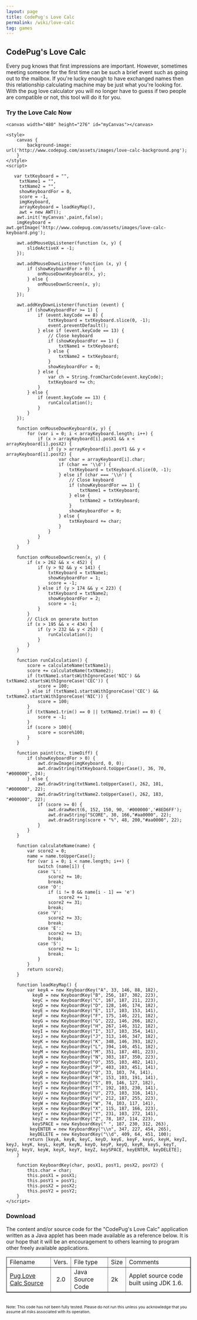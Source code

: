 ```yaml
---
layout: page
title: CodePug's Love Calc
permalink: /wiki/love-calc
tag: games
---
```


## CodePug's Love Calc

Every pug knows that first impressions are important. However, sometimes meeting someone for the first time can be such a brief event such as going out to the mailbox. If you're lucky enough to have exchanged names then this relationship calculating machine may be just what you're looking for. With the pug love calculator you will no longer have to guess if two people are compatible or not, this tool will do it for you.

### Try the Love Calc Now

<html>

    <canvas width="480" height="276" id="myCanvas"></canvas>
<script type='text/javascript' src='/downloads/codePugGameLib.js'></script>
    <style>
        canvas {
            background-image: url('http://www.codepug.com/assets/images/love-calc-background.png');
        }
    </style>
    <script>
        
       var txtKeyboard = "",
         txtName1 = "",
         txtName2 = "",
         showKeyboardFor = 0,
         score = -1,
         imgKeyboard,
         arrayKeyboard = loadKeyMap(),
         awt = new AWT();
        awt.init('myCanvas',paint,false);
        imgKeyboard = awt.getImage('http://www.codepug.com/assets/images/love-calc-keyboard.png');
        
        awt.addMouseUpListener(function (x, y) {
            slideActiveX = -1;
        });
        
        awt.addMouseDownListener(function (x, y) {
            if (showKeyboardFor > 0) {
                onMouseDownKeyboard(x, y);
            } else {
                onMouseDownScreen(x, y);
            }
        });

        awt.addKeyDownListener(function (event) {
            if (showKeyboardFor >= 1) {
                if (event.keyCode == 8) {
                    txtKeyboard = txtKeyboard.slice(0, -1);
                    event.preventDefault();
                } else if (event.keyCode == 13) {
                    // Close keyboard
                    if (showKeyboardFor == 1) {
                        txtName1 = txtKeyboard;
                    } else {
                        txtName2 = txtKeyboard;
                    }
                    showKeyboardFor = 0;
                } else {
                    var ch = String.fromCharCode(event.keyCode);
                    txtKeyboard += ch;
                }
            } else {
                if (event.keyCode == 13) {
                    runCalculation();
                }
            }
        });

        function onMouseDownKeyboard(x, y) {
            for (var i = 0; i < arrayKeyboard.length; i++) {
                if (x > arrayKeyboard[i].posX1 && x < arrayKeyboard[i].posX2) {
                    if (y > arrayKeyboard[i].posY1 && y < arrayKeyboard[i].posY2) {
                        var char = arrayKeyboard[i].char;
                        if (char == '\\d') {
                            txtKeyboard = txtKeyboard.slice(0, -1);
                        } else if (char === '\\n') {
                            // Close keyboard
                            if (showKeyboardFor == 1) {
                                txtName1 = txtKeyboard;
                            } else {
                                txtName2 = txtKeyboard;
                            }
                            showKeyboardFor = 0;
                        } else {
                            txtKeyboard += char;
                        }
                    }
                }
            }
        }

        function onMouseDownScreen(x, y) {
            if (x > 262 && x < 452) {
                if (y > 92 && y < 141) {
                    txtKeyboard = txtName1;
                    showKeyboardFor = 1;
                    score = -1;
                } else if (y > 174 && y < 223) {
                    txtKeyboard = txtName2;
                    showKeyboardFor = 2;
                    score = -1;
                }
            }
            // Click on generate button
            if (x > 195 && x < 434) {
                if (y > 232 && y < 253) {
                    runCalculation();
                }
            }
        }

        function runCalculation() {
            score = calculateName(txtName1);
            score += calculateName(txtName2);
            if (txtName1.startsWithIgnoreCase('NIC') && txtName2.startsWithIgnoreCase('CEC')) {
                score = 100;
            } else if (txtName1.startsWithIgnoreCase('CEC') && txtName2.startsWithIgnoreCase('NIC')) {
                score = 100;
            }
            if (txtName1.trim() == 0 || txtName2.trim() == 0) {
                score = -1;
            }
            if (score > 100){
                score = score%100;
            }
        }

        function paint(ctx, timeDiff) {
            if (showKeyboardFor > 0) {
                awt.drawImage(imgKeyboard, 0, 0);
                awt.drawString(txtKeyboard.toUpperCase(), 36, 70, "#000000", 24);
            } else {
                awt.drawString(txtName1.toUpperCase(), 262, 101, "#000000", 22);
                awt.drawString(txtName2.toUpperCase(), 262, 183, "#000000", 22);
                if (score >= 0) {
                    awt.drawRect(6, 152, 150, 90, '#000000','#8ED6FF');
                    awt.drawString("SCORE", 30, 166,"#aa0000", 22);
                    awt.drawString(score + "%", 48, 200,"#aa0000", 22);
                }
            }
        }

        function calculateName(name) {
            var score2 = 0;
            name = name.toUpperCase();
            for (var i = 0; i < name.length; i++) {
                switch (name[i]) {
                case 'L':
                    score2 += 10;
                    break;
                case 'O':
                    if (i != 0 && name[i - 1] == 'e')
                        score2 += 1;
                    score2 += 31;
                    break;
                case 'V':
                    score2 += 33;
                    break;
                case 'E':
                    score2 += 13;
                    break;
                case 'S':
                    score2 += 1;
                    break;
                }
            }
            return score2;
        }

        function loadKeyMap() {
            var keyA = new KeyboardKey("A", 33, 146, 88, 182),
              keyB = new KeyboardKey("B", 256, 187, 302, 223),
              keyC = new KeyboardKey("C", 167, 187, 211, 223),
              keyD = new KeyboardKey("D", 128, 146, 174, 182),
              keyE = new KeyboardKey("E", 117, 103, 153, 141),
              keyF = new KeyboardKey("F", 175, 146, 221, 182),
              keyG = new KeyboardKey("G", 222, 146, 266, 182),
              keyH = new KeyboardKey("H", 267, 146, 312, 182),
              keyI = new KeyboardKey("I", 317, 103, 354, 141),
              keyJ = new KeyboardKey("J", 313, 146, 347, 182),
              keyK = new KeyboardKey("K", 348, 146, 393, 182),
              keyL = new KeyboardKey("L", 394, 146, 451, 182),
              keyM = new KeyboardKey("M", 351, 187, 401, 223),
              keyN = new KeyboardKey("N", 303, 187, 350, 223),
              keyO = new KeyboardKey("O", 355, 103, 402, 141),
              keyP = new KeyboardKey("P", 403, 103, 451, 141),
              keyQ = new KeyboardKey("Q", 33, 103, 74, 141),
              keyR = new KeyboardKey("R", 153, 103, 191, 141),
              keyS = new KeyboardKey("S", 89, 146, 127, 182),
              keyT = new KeyboardKey("T", 192, 103, 230, 141),
              keyU = new KeyboardKey("U", 273, 103, 316, 141),
              keyV = new KeyboardKey("V", 212, 187, 255, 223),
              keyW = new KeyboardKey("W", 74, 103, 117, 141),
              keyX = new KeyboardKey("X", 115, 187, 166, 223),
              keyY = new KeyboardKey("Y", 231, 103, 272, 141),
              keyZ = new KeyboardKey("Z", 78, 187, 114, 223),
              keySPACE = new KeyboardKey(" ", 187, 230, 312, 263),
             keyENTER = new KeyboardKey("\\n", 347, 227, 454, 265),
             keyDELETE = new KeyboardKey("\\d", 409, 64, 451, 100);
            return [keyA, keyB, keyC, keyD, keyE, keyF, keyG, keyH, keyI, keyJ, keyK, keyL, keyM, keyN, keyO, keyP, keyQ, keyR, keyS, keyT, keyU, keyV, keyW, keyX, keyY, keyZ, keySPACE, keyENTER, keyDELETE];
        }

        function KeyboardKey(char, posX1, posY1, posX2, posY2) {
            this.char = char;
            this.posX1 = posX1;
            this.posY1 = posY1;
            this.posX2 = posX2;
            this.posY2 = posY2;
        }
    </script>


</html>


### Download
The content and/or source code for the "CodePug's Love Calc" application written as a Java applet has been made available as a reference below.  It is our hope that it will be an encouragement to others learning to program other freely available applications.

<html>
<table border="1" cellspacing="0"><thead><tr><td>
Filename
</td><td>
Vers.
</td><td>
File type
</td><td>
Size
</td><td>
Comments
</td></tr>
</thead>
<tr><td>
<a href="../downloads/loveCalc_src.zip">
	Pug Love Calc Source</a>
</td><td align="center">
	2.0</td><td>
	Java Source Code</td><td>
	2k
</td><td>
	Applet source code built using JDK 1.6.</td></tr>
	</table>
	<br>
	<span style="font-size: 8pt;">
		Note: This code has not been fully tested.  Please do not run this unless you acknowledge that you assume all risks associated with its operation.
	</span>
</html>
